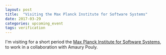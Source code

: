 ```yaml
---
layout: post
title:  "Visiting the Max Planck Institute for Software Systems"
date: 2017-03-29
categories: upcoming_event
tags: verification
---
```


I'm visiting for a short period the [Max Planck Institute for Software Systems](https://www.mpi-sws.org/), to work in a collaboration with Amaury Pouly.
